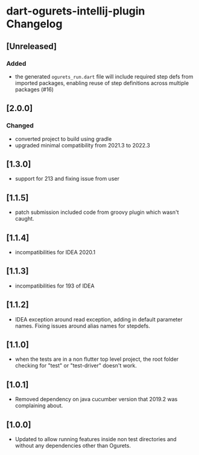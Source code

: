 <!-- Keep a Changelog guide -> https://keepachangelog.com -->

# dart-ogurets-intellij-plugin Changelog

## [Unreleased]
### Added
- the generated `ogurets_run.dart` file will include required step defs from imported packages, enabling reuse of step definitions across multiple packages (#16)

## [2.0.0]
### Changed
- converted project to build using gradle 
- upgraded minimal compatibility from 2021.3 to 2022.3

## [1.3.0]
- support for 213 and fixing issue from user

## [1.1.5]
 - patch submission included code from groovy plugin which wasn't caught.

## [1.1.4]
 - incompatibilities for IDEA 2020.1

## [1.1.3]
 - incompatibilities for 193 of IDEA

## [1.1.2]
 - IDEA exception around read exception, adding in default parameter names. Fixing issues around alias names for stepdefs. 

## [1.1.0]
 - when the tests are in a non flutter top level project, the root folder checking for "test" or "test-driver" doesn't work.

## [1.0.1]
 - Removed dependency on java cucumber version that 2019.2 was complaining about.

## [1.0.0]
 - Updated to allow running features inside non test directories and without any dependencies other than Ogurets.
